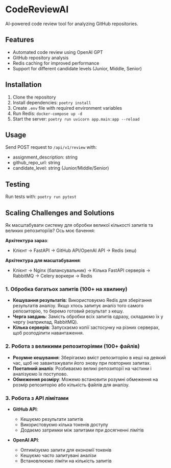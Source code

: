 # CodeReviewAI

AI-powered code review tool for analyzing GitHub repositories.

## Features
- Automated code review using OpenAI GPT
- GitHub repository analysis
- Redis caching for improved performance
- Support for different candidate levels (Junior, Middle, Senior)

## Installation
1. Clone the repository
2. Install dependencies: `poetry install`
3. Create `.env` file with required environment variables
4. Run Redis: `docker-compose up -d`
5. Start the server: `poetry run uvicorn app.main:app --reload`

## Usage
Send POST request to `/api/v1/review` with:
- assignment_description: string
- github_repo_url: string
- candidate_level: string (Junior/Middle/Senior)

## Testing
Run tests with: `poetry run pytest`

## Scaling Challenges and Solutions

Як масштабувати систему для обробки великої кількості запитів та великих репозиторіїв? Ось моє бачення:

**Архітектура зараз**:
- Клієнт -> FastAPI -> GitHub API/OpenAI API -> Redis (кеш)

**Архітектура для масштабування**:
- Клієнт -> Nginx (балансувальник) -> Кілька FastAPI серверів -> RabbitMQ -> Celery воркери -> Redis

### 1. Обробка багатьох запитів (100+ на хвилину)
- **Кешування результатів**: Використовуємо Redis для зберігання результатів аналізу. Якщо хтось запитує аналіз того самого репозиторію, то беремо готовий результат з кешу.
- **Черга завдань**: Замість обробки всіх запитів одразу, складаємо їх у чергу (наприклад, RabbitMQ).
- **Кілька серверів**: Запускаємо копії застосунку на різних серверах, щоб розподілити навантаження.

### 2. Робота з великими репозиторіями (100+ файлів)
- **Розумне кешування**: Зберігаємо вміст репозиторію в кеші на деякий час, щоб не завантажувати його знову при повторних запитах.
- **Поетапний аналіз**: Розбиваємо великі репозиторії на частини і аналізуємо їх поступово.
- **Обмеження розміру**: Можемо встановити розумні обмеження на розмір репозиторію або кількість файлів для аналізу.

### 3. Робота з API лімітами
- **GitHub API**: 
  - Кешуємо результати запитів
  - Використовуємо кілька токенів доступу
  - Додаємо затримки між запитами при досягненні лімітів

- **OpenAI API**:
  - Оптимізуємо запити для економії токенів
  - Кешуємо часто запитувані аналізи
  - Встановлюємо ліміти на кількість запитів